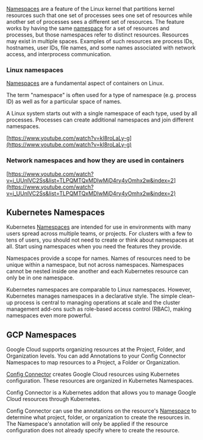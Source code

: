 
[Namespaces](https://en.wikipedia.org/wiki/Linux_namespaces) are a feature of the Linux kernel that partitions kernel resources such that one set of processes sees one set of resources while another set of processes sees a different set of resources. The feature works by having the same [namespace](https://lwn.net/Articles/531114/) for a set of resources and processes, but those namespaces refer to distinct resources. Resources may exist in multiple spaces. Examples of such resources are process IDs, hostnames, user IDs, file names, and some names associated with network access, and interprocess communication.



### Linux namespaces

[Namespaces](https://lwn.net/Articles/531114/) are a fundamental aspect of containers on Linux.

The term "namespace" is often used for a type of namespace (e.g. process ID) as well as for a particular space of names.

A Linux system starts out with a single namespace of each type, used by all processes. Processes can create additional namespaces and join different namespaces.

[https://www.youtube.com/watch?v=kl8roLaLy-g](https://www.youtube.com/watch?v=kl8roLaLy-g)

### Network namespaces and how they are used in containers

[https://www.youtube.com/watch?v=j_UUnlVC2Ss&list=TLPQMTQxMDIwMjD4ry4yOmhx2w&index=2](https://www.youtube.com/watch?v=j_UUnlVC2Ss&list=TLPQMTQxMDIwMjD4ry4yOmhx2w&index=2)


## Kubernetes Namespaces

Kubernetes [Namespaces](https://kubernetes.io/docs/concepts/overview/working-with-objects/namespaces/) are intended for use in environments with many users spread across multiple teams, or projects. For clusters with a few to tens of users, you should not need to create or think about namespaces at all. Start using namespaces when you need the features they provide.

Namespaces provide a scope for names. Names of resources need to be unique within a namespace, but not across namespaces. Namespaces cannot be nested inside one another and each Kubernetes resource can only be in one namespace.

Kubernetes namespaces are comparable to Linux namespaces. However, Kubernetes manages namespaces in a declarative style. The simple clean-up process is central to managing operations at scale and the cluster management add-ons such as role-based access control (RBAC), making namespaces even more powerful.

## GCP Namespaces

Google Cloud supports organizing resources at the Project, Folder, and Organization levels. You can add Annotations to your Config Connector Namespaces to map resources to a Project, a Folder or Organization.

[Config Connector](https://cloud.google.com/config-connector/docs/overview) creates Google Cloud resources using Kubernetes configuration. These resources are organized in Kubernetes Namespaces.

Config Connector is a Kubernetes addon that allows you to manage Google Cloud resources through Kubernetes.

Config Connector can use the annotations on the resource's [Namespace](https://cloud.google.com/config-connector/docs/concepts/namespaces-and-projects)  to determine what project, folder, or organization to create the resources in. The Namespace's annotation will only be applied if the resource configuration does not already specify where to create the resource. 



